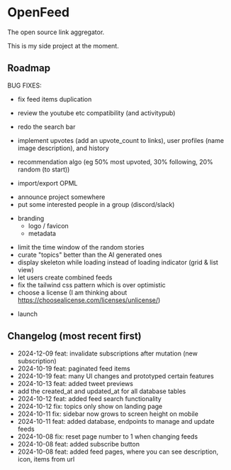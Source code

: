 # OpenFeed

The open source link aggregator.

This is my side project at the moment.

## Roadmap 

BUG FIXES:
- fix feed items duplication

- review the youtube etc compatibility (and activitypub)
- redo the search bar
- implement upvotes (add an upvote_count to links), user profiles (name image description), and history
- recommendation algo (eg 50% most upvoted, 30% following, 20% random (to start))
- import/export OPML
<!--  -->
- announce project somewhere
- put some interested people in a group (discord/slack)
<!--  -->
- branding
  - logo / favicon
  - metadata
<!--  -->
- limit the time window of the random stories
- curate "topics" better than the AI generated ones
- display skeleton while loading instead of loading indicator (grid & list view)
- let users create combined feeds
- fix the tailwind css pattern which is over optimistic
- choose a license (I am thinking about https://choosealicense.com/licenses/unlicense/)
<!--  -->
- launch

## Changelog (most recent first)

- 2024-12-09 feat: invalidate subscriptions after mutation (new subscription)
- 2024-10-19 feat: paginated feed items
- 2024-10-19 feat: many UI changes and prototyped certain features
- 2024-10-13 feat: added tweet previews
- add the created_at and updated_at for all database tables
- 2024-10-12 feat: added feed search functionality
- 2024-10-12 fix: topics only show on landing page
- 2024-10-11 fix: sidebar now grows to screen height on mobile
- 2024-10-11 feat: added database, endpoints to manage and update feeds
- 2024-10-08 fix: reset page number to 1 when changing feeds
- 2024-10-08 feat: added subscribe button
- 2024-10-08 feat: added feed pages, where you can see description, icon, items from url
